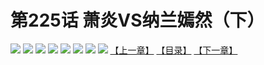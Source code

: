 # 第225话 萧炎VS纳兰嫣然（下）
![](https://mhpic.xiaomingtaiji.net/comic/D/斗破苍穹拆分版/225话/1.jpg-zymk.middle.webp)
![](https://mhpic.xiaomingtaiji.net/comic/D/斗破苍穹拆分版/225话/2.jpg-zymk.middle.webp)
![](https://mhpic.xiaomingtaiji.net/comic/D/斗破苍穹拆分版/225话/3.jpg-zymk.middle.webp)
![](https://mhpic.xiaomingtaiji.net/comic/D/斗破苍穹拆分版/225话/4.jpg-zymk.middle.webp)
![](https://mhpic.xiaomingtaiji.net/comic/D/斗破苍穹拆分版/225话/5.jpg-zymk.middle.webp)
![](https://mhpic.xiaomingtaiji.net/comic/D/斗破苍穹拆分版/225话/6.jpg-zymk.middle.webp)
![](https://mhpic.xiaomingtaiji.net/comic/D/斗破苍穹拆分版/225话/7.jpg-zymk.middle.webp)
![](https://mhpic.xiaomingtaiji.net/comic/D/斗破苍穹拆分版/225话/8.jpg-zymk.middle.webp)
[【上一章】](./224.md)
[【目录】](./READMD.md)
[【下一章】](./226.md)
